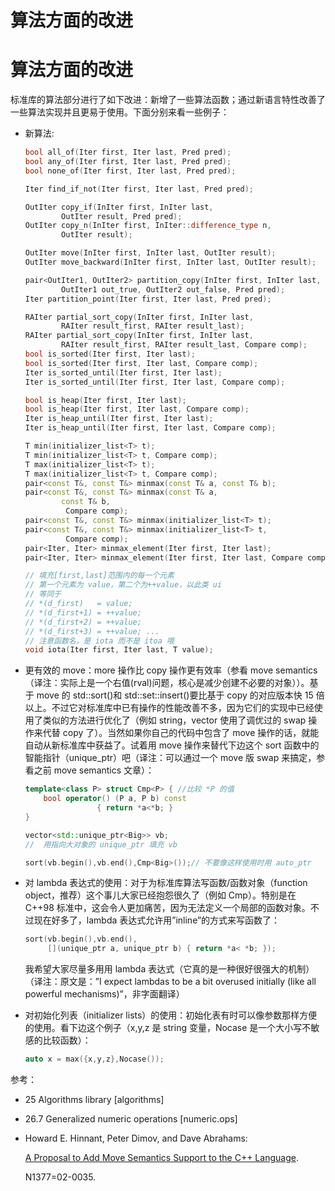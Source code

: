 # 算法方面的改进

# 算法方面的改进

标准库的算法部分进行了如下改进：新增了一些算法函数；通过新语言特性改善了一些算法实现并且更易于使用。下面分别来看一些例子：

*   新算法:

    ```cpp
    bool all_of(Iter first, Iter last, Pred pred);
    bool any_of(Iter first, Iter last, Pred pred);
    bool none_of(Iter first, Iter last, Pred pred);

    Iter find_if_not(Iter first, Iter last, Pred pred);

    OutIter copy_if(InIter first, InIter last,
            OutIter result, Pred pred);
    OutIter copy_n(InIter first, InIter::difference_type n,
            OutIter result);

    OutIter move(InIter first, InIter last, OutIter result);
    OutIter move_backward(InIter first, InIter last, OutIter result);

    pair<OutIter1, OutIter2> partition_copy(InIter first, InIter last,
            OutIter1 out_true, OutIter2 out_false, Pred pred);
    Iter partition_point(Iter first, Iter last, Pred pred);

    RAIter partial_sort_copy(InIter first, InIter last,
            RAIter result_first, RAIter result_last);
    RAIter partial_sort_copy(InIter first, InIter last,
            RAIter result_first, RAIter result_last, Compare comp);
    bool is_sorted(Iter first, Iter last);
    bool is_sorted(Iter first, Iter last, Compare comp);
    Iter is_sorted_until(Iter first, Iter last);
    Iter is_sorted_until(Iter first, Iter last, Compare comp);

    bool is_heap(Iter first, Iter last);
    bool is_heap(Iter first, Iter last, Compare comp);
    Iter is_heap_until(Iter first, Iter last);
    Iter is_heap_until(Iter first, Iter last, Compare comp);

    T min(initializer_list<T> t);
    T min(initializer_list<T> t, Compare comp);
    T max(initializer_list<T> t);
    T max(initializer_list<T> t, Compare comp);
    pair<const T&, const T&> minmax(const T& a, const T& b);
    pair<const T&, const T&> minmax(const T& a,
            const T& b,
             Compare comp);
    pair<const T&, const T&> minmax(initializer_list<T> t);
    pair<const T&, const T&> minmax(initializer_list<T> t,
             Compare comp);
    pair<Iter, Iter> minmax_element(Iter first, Iter last);
    pair<Iter, Iter> minmax_element(Iter first, Iter last, Compare comp);

    // 填充[first,last]范围内的每一个元素
    // 第一个元素为 value，第二个为++value，以此类 ui
    // 等同于
    // *(d_first)   = value;
    // *(d_first+1) = ++value;
    // *(d_first+2) = ++value;
    // *(d_first+3) = ++value; ...
    // 注意函数名，是 iota 而不是 itoa 哦
    void iota(Iter first, Iter last, T value); 
    ```

*   更有效的 move：more 操作比 copy 操作更有效率（参看 move semantics（译注：实际上是一个右值(rval)问题，核心是减少创建不必要的对象））。基于 move 的 std::sort()和 std::set::insert()要比基于 copy 的对应版本快 15 倍以上。不过它对标准库中已有操作的性能改善不多，因为它们的实现中已经使用了类似的方法进行优化了（例如 string，vector 使用了调优过的 swap 操作来代替 copy 了）。当然如果你自己的代码中包含了 move 操作的话，就能自动从新标准库中获益了。试着用 move 操作来替代下边这个 sort 函数中的智能指针（unique_ptr）吧（译注：可以通过一个 move 版 swap 来搞定，参看之前 move semantics 文章）：

    ```cpp
    template<class P> struct Cmp<P> { //比较 *P 的值
        bool operator() (P a, P b) const
                    { return *a<*b; }
    }

    vector<std::unique_ptr<Big>> vb;
    //  用指向大对象的 unique_ptr 填充 vb

    sort(vb.begin(),vb.end(),Cmp<Big>());// 不要像这样使用时用 auto_ptr 
    ```

*   对 lambda 表达式的使用：对于为标准库算法写函数/函数对象（function object，推荐）这个事儿大家已经抱怨很久了（例如 Cmp）。特别是在 C++98 标准中，这会令人更加痛苦，因为无法定义一个局部的函数对象。不过现在好多了，lambda 表达式允许用”inline”的方式来写函数了：

    ```cpp
    sort(vb.begin(),vb.end(),
         [](unique_ptr a, unique_ptr b) { return *a< *b; }); 
    ```

    我希望大家尽量多用用 lambda 表达式（它真的是一种很好很强大的机制）（译注：原文是：”I expect lambdas to be a bit overused initially (like all powerful mechanisms)”，非字面翻译）

*   对初始化列表（initializer lists）的使用：初始化表有时可以像参数那样方便的使用。看下边这个例子（x,y,z 是 string 变量，Nocase 是一个大小写不敏感的比较函数）：

    ```cpp
    auto x = max({x,y,z},Nocase()); 
    ```

参考：

*   25 Algorithms library [algorithms]
*   26.7 Generalized numeric operations [numeric.ops]
*   Howard E. Hinnant, Peter Dimov, and Dave Abrahams:

    [A Proposal to Add Move Semantics Support to the C++ Language](http://www.open-std.org/jtc1/sc22/wg21/docs/papers/2002/n1377.htm).

    N1377=02-0035.